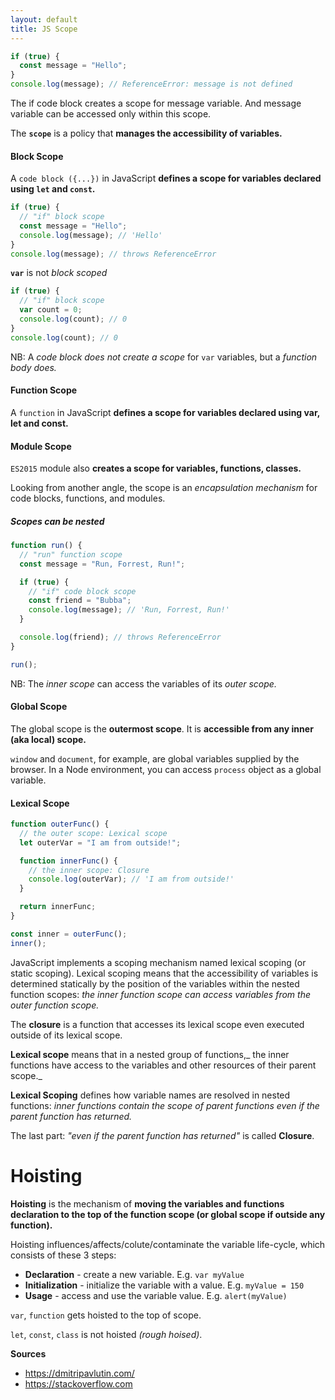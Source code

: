 ```yaml
---
layout: default
title: JS Scope
---
```


```js
if (true) {
  const message = "Hello";
}
console.log(message); // ReferenceError: message is not defined
```

The if code block creates a scope for message variable. And message variable can be accessed only within this scope.

The **`scope`** is a policy that **manages the accessibility of variables.**

#### Block Scope

A `code block ({...})` in JavaScript **defines a scope for variables declared using `let` and `const`.**

```js
if (true) {
  // "if" block scope
  const message = "Hello";
  console.log(message); // 'Hello'
}
console.log(message); // throws ReferenceError
```

**`var`** is not _block scoped_

```js
if (true) {
  // "if" block scope
  var count = 0;
  console.log(count); // 0
}
console.log(count); // 0
```

NB: A _code block does not create a scope_ for `var` variables, but a _function body does._

#### Function Scope

A `function` in JavaScript **defines a scope for variables declared using var, let and const.**

#### Module Scope

`ES2015` module also **creates a scope for variables, functions, classes.**

Looking from another angle, the scope is an _encapsulation mechanism_ for code blocks, functions, and modules.

##### Scopes can be nested

```js
function run() {
  // "run" function scope
  const message = "Run, Forrest, Run!";

  if (true) {
    // "if" code block scope
    const friend = "Bubba";
    console.log(message); // 'Run, Forrest, Run!'
  }

  console.log(friend); // throws ReferenceError
}

run();
```

NB: The _inner scope_ can access the variables of its _outer scope._

#### Global Scope

The global scope is the **outermost scope**. It is **accessible from any inner (aka local) scope.**

`window` and `document`, for example, are global variables supplied by the browser. In a Node environment, you can access `process` object as a global variable.

#### Lexical Scope

```js
function outerFunc() {
  // the outer scope: Lexical scope
  let outerVar = "I am from outside!";

  function innerFunc() {
    // the inner scope: Closure
    console.log(outerVar); // 'I am from outside!'
  }

  return innerFunc;
}

const inner = outerFunc();
inner();
```

JavaScript implements a scoping mechanism named lexical scoping (or static scoping). Lexical scoping means that the accessibility of variables is determined statically by the position of the variables within the nested function scopes: _the inner function scope can access variables from the outer function scope._

The **closure** is a function that accesses its lexical scope even executed outside of its lexical scope.

**Lexical scope** means that in a nested group of functions,_ the inner functions have access to the variables and other resources of their parent scope._

**Lexical Scoping** defines how variable names are resolved in nested functions: _inner functions contain the scope of parent functions even if the parent function has returned._

The last part: _"even if the parent function has returned"_ is called **Closure**.

# Hoisting

**Hoisting** is the mechanism of **moving the variables and functions declaration to the top of the function scope (or global scope if outside any function).**

Hoisting influences/affects/colute/contaminate the variable life-cycle, which consists of these 3 steps:

- **Declaration** - create a new variable. E.g. `var myValue`
- **Initialization** - initialize the variable with a value. E.g. `myValue = 150`
- **Usage** - access and use the variable value. E.g. `alert(myValue)`

`var`, `function` gets hoisted to the top of scope.

`let`, `const`, `class` is not hoisted _(rough hoised)_.

**Sources**

- https://dmitripavlutin.com/
- https://stackoverflow.com
